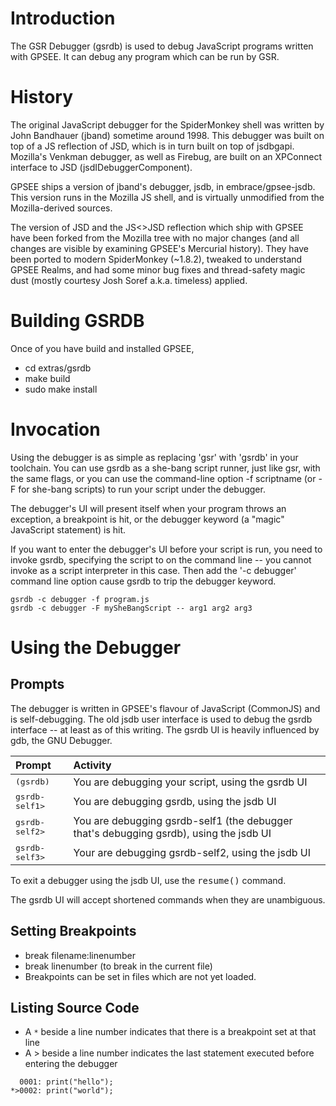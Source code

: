 # Introduction #

The GSR Debugger (gsrdb) is used to debug JavaScript programs written with GPSEE.  It can debug any program which can be run by GSR.

# History #

The original JavaScript debugger for the SpiderMonkey shell was written by John Bandhauer (jband) sometime around 1998.  This debugger was built on top of a JS reflection of JSD, which is in turn built on top of jsdbgapi.  Mozilla's Venkman debugger, as well as Firebug, are built on an XPConnect interface to JSD (jsdIDebuggerComponent).

GPSEE ships a version of jband's debugger, jsdb, in embrace/gpsee-jsdb.  This version runs in the Mozilla JS shell, and is virtually unmodified from the Mozilla-derived sources.

The version of JSD and the JS<>JSD reflection which ship with GPSEE have been forked from the Mozilla tree with no major changes (and all changes are visible by examining GPSEE's Mercurial history). They have been ported to modern SpiderMonkey (~1.8.2), tweaked to understand GPSEE Realms, and had some minor bug fixes and thread-safety magic dust (mostly courtesy Josh Soref a.k.a. timeless) applied.

# Building GSRDB #

Once of you have build and installed GPSEE,
  * cd extras/gsrdb
  * make build
  * sudo make install

# Invocation #

Using the debugger is as simple as replacing 'gsr' with 'gsrdb' in your toolchain.  You can use gsrdb as a she-bang script runner, just like gsr, with the same flags, or you can use the command-line option -f scriptname  (or -F for she-bang scripts) to run your script under the debugger.

The debugger's UI will present itself when your program throws an exception, a breakpoint is hit, or the debugger keyword (a "magic" JavaScript statement) is hit.

If you want to enter the debugger's UI before your script is run, you need to invoke gsrdb, specifying the script to on the command line -- you cannot invoke as a script interpreter in this case.  Then add the '-c debugger' command line option cause gsrdb to trip the debugger keyword.

```
gsrdb -c debugger -f program.js
gsrdb -c debugger -F mySheBangScript -- arg1 arg2 arg3
```

# Using the Debugger #

## Prompts ##

The debugger is written in GPSEE's flavour of JavaScript (CommonJS) and is self-debugging. The old jsdb user interface is used to debug the gsrdb interface -- at least as of this writing.  The gsrdb UI is heavily influenced by gdb, the GNU Debugger.

| **Prompt** | **Activity** |
|:-----------|:-------------|
| <tt>(gsrdb)</tt> | You are debugging your script, using the gsrdb UI |
| <tt>gsrdb-self1></tt> | You are debugging gsrdb, using the jsdb UI |
| <tt>gsrdb-self2></tt> | You are debugging gsrdb-self1  (the debugger that's debugging gsrdb), using the jsdb UI |
| <tt>gsrdb-self3></tt> | Your are debugging gsrdb-self2, using the jsdb UI |

To exit a debugger using the jsdb UI, use the <tt>resume()</tt> command.

The gsrdb UI will accept shortened commands when they are unambiguous.

## Setting Breakpoints ##
  * break filename:linenumber
  * break linenumber  (to break in the current file)
  * Breakpoints can be set in files which are not yet loaded.

## Listing Source Code ##
  * A `*` beside a line number indicates that there is a breakpoint set at that line
  * A > beside a line number indicates the last statement executed before entering the debugger

```
  0001: print("hello");
*>0002: print("world");
```
